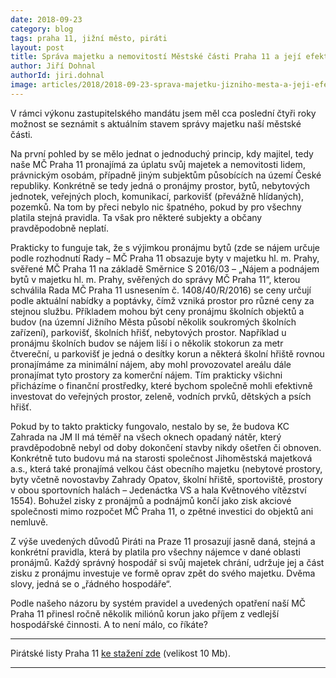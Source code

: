 ```yaml
---
date: 2018-09-23
category: blog
tags: praha 11, jižní město, piráti
layout: post
title: Správa majetku a nemovitostí Městské části Praha 11 a její efektivita
author: Jiří Dohnal
authorId: jiri.dohnal
image: articles/2018/2018-09-23-sprava-majetku-jizniho-mesta-a-jeji-efektivita.jpg
---
```


V rámci výkonu zastupitelského mandátu jsem měl cca poslední čtyři roky možnost se seznámit s aktuálním stavem správy majetku naší městské části. 

Na první pohled by se mělo jednat o jednoduchý princip, kdy majitel, tedy naše MČ Praha 11 pronajímá za úplatu svůj majetek a nemovitosti lidem, právnickým osobám, případně jiným subjektům působících na území České republiky. Konkrétně se tedy jedná o pronájmy prostor, bytů, nebytových jednotek, veřejných ploch, komunikací, parkovišť (převážně hlídaných), pozemků. Na tom by přeci nebylo nic špatného, pokud by pro všechny platila stejná pravidla. Ta však pro některé subjekty a občany pravděpodobně neplatí.

Prakticky to funguje tak, že s výjimkou pronájmu bytů (zde se nájem určuje podle rozhodnutí Rady – MČ Praha 11 obsazuje byty v majetku hl. m. Prahy, svěřené MČ Praha 11 
na základě Směrnice S 2016/03 – „Nájem a podnájem bytů v majetku hl. m. Prahy, svěřených do správy MČ Praha 11“, kterou schválila Rada MČ Praha 11 usnesením č. 1408/40/R/2016) se ceny určují podle aktuální nabídky a poptávky, čímž vzniká prostor pro různé ceny za stejnou službu. Příkladem mohou být ceny pronájmu školních objektů a budov (na územní Jižního Města působí několik soukromých školních zařízení), parkovišť, školních hřišť, nebytových prostor. Například u pronájmu školních budov se nájem liší i o několik stokorun za metr čtvereční, u parkovišť je jedná o desítky korun a některá školní hřiště rovnou pronajímáme za minimální nájem, aby mohl provozovatel areálu dále pronajímat tyto prostory za komerční nájem. Tím prakticky všichni přicházíme o finanční prostředky, které bychom společně mohli efektivně investovat do veřejných prostor, zeleně, vodních prvků, dětských a psích hřišť.

Pokud by to takto prakticky fungovalo, nestalo by se, že budova KC Zahrada na JM II má téměř na všech oknech opadaný nátěr, který pravděpodobně nebyl od doby dokončení stavby nikdy ošetřen či obnoven. Konkrétně tuto budovu má na starosti společnost Jihoměstská majetková a.s., která také pronajímá velkou část obecního majetku (nebytové prostory, byty včetně novostavby Zahrady Opatov, školní hřiště, sportoviště, prostory v obou sportovních halách – Jedenáctka VS a hala Květnového vítězství 1554). Bohužel zisky z pronájmů a podnájmů končí jako zisk akciové společnosti mimo rozpočet MČ Praha 11, o zpětné investici do objektů ani nemluvě.

Z výše uvedených důvodů Piráti na Praze 11 prosazují jasně daná, stejná a konkrétní pravidla, která by platila pro všechny nájemce v dané oblasti pronájmů. Každý správný hospodář si svůj majetek chrání, udržuje jej a část zisku z pronájmu investuje ve formě oprav zpět do svého majetku. Dvěma slovy, jedná se o „řádného hospodáře“.

Podle našeho názoru by systém pravidel a uvedených opatření naší MČ Praha 11 přinesl ročně několik miliónů korun jako příjem z vedlejší hospodářské činnosti. A to není málo, co říkáte?

---

Pirátské listy Praha 11 [ke stažení zde](/assets/pdf/2018-07-10-praha-11.pdf) (velikost 10 Mb).

- - -
